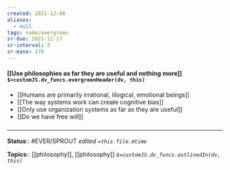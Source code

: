 ```yaml
---
created: 2021-12-06 
aliases:
  - null
tags: node/evergreen
sr-due: 2021-12-17
sr-interval: 3
sr-ease: 170
---
```


#### [[Use philosophies as far they are useful and nothing more]] `$=customJS.dv_funcs.evergreenHeader(dv, this)`

- [[Humans are primarily irrational, illogical, emotional beings]]
- [[The way systems work can create cognitive bias]]
- [[Only use organization systems as far as they are useful]]
- [[Do we have free will]]

### <hr class="footnote"/>

**Status**:: #EVER/SPROUT 
*edited `=this.file.mtime`*

**Topics**:: [[philosophy]], [[philosophy]]
*`$=customJS.dv_funcs.outlinedIn(dv, this)`*

